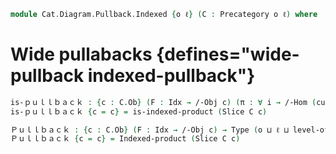 <!--
```agda
open import 1Lab.Prelude

open import Cat.Instances.Shape.Terminal
open import Cat.Diagram.Product.Indexed
open import Cat.Instances.Slice
open import Cat.Univalent
open import Cat.Prelude
```
-->

```agda
module Cat.Diagram.Pullback.Indexed {o ℓ} (C : Precategory o ℓ) where
```

<!--
```agda
import Cat.Reasoning C as C
private
  variable
    o' ℓ' : Level
    Idx : Type ℓ'
    A B P : C.Ob
```
-->

# Wide pullabacks {defines="wide-pullback indexed-pullback"}

```agda
is-ｐｕｌｌｂａｃｋ : {c : C.Ob} (F : Idx → /-Obj c) (π : ∀ i → /-Hom (cut C.id) (F i)) → Type (o ⊔ ℓ ⊔ level-of Idx)
is-ｐｕｌｌｂａｃｋ {c = c} = is-indexed-product (Slice C c)

Ｐｕｌｌｂａｃｋ : {c : C.Ob} (F : Idx → /-Obj c) → Type (o ⊔ ℓ ⊔ level-of Idx)
Ｐｕｌｌｂａｃｋ {c = c} = Indexed-product (Slice C c)
```
